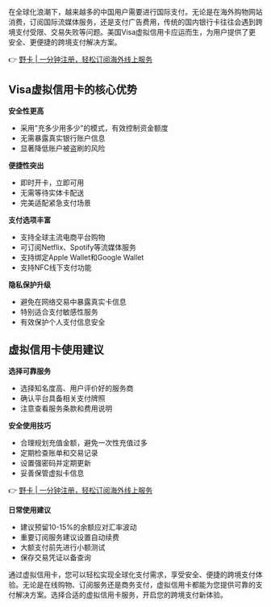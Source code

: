 在全球化浪潮下，越来越多的中国用户需要进行国际支付。无论是在海外购物网站消费，订阅国际流媒体服务，还是支付广告费用，传统的国内银行卡往往会遇到跨境支付受限、交易失败等问题。美国Visa虚拟信用卡应运而生，为用户提供了更安全、更便捷的跨境支付解决方案。

👉 [野卡 | 一分钟注册，轻松订阅海外线上服务](https://bit.ly/bewildcard)

## Visa虚拟信用卡的核心优势

**安全性更高**
- 采用"充多少用多少"的模式，有效控制资金额度
- 无需暴露真实银行账户信息
- 显著降低账户被盗刷的风险

**便捷性突出**
- 即时开卡，立即可用
- 无需等待实体卡配送
- 完美适配紧急支付场景

**支付选项丰富**
- 支持全球主流电商平台购物
- 可订阅Netflix、Spotify等流媒体服务
- 支持绑定Apple Wallet和Google Wallet
- 支持NFC线下支付功能

**隐私保护升级**
- 避免在网络交易中暴露真实卡信息
- 特别适合支付敏感性服务
- 有效保护个人支付信息安全

## 虚拟信用卡使用建议

**选择可靠服务**
- 选择知名度高、用户评价好的服务商
- 确认平台具备相关支付牌照
- 注意查看服务条款和费用说明

**安全使用技巧**
- 合理规划充值金额，避免一次性充值过多
- 定期检查账单和交易记录
- 设置强密码并定期更新
- 妥善保管虚拟卡信息

👉 [野卡 | 一分钟注册，轻松订阅海外线上服务](https://bit.ly/bewildcard)

**日常使用建议**
- 建议预留10-15%的余额应对汇率波动
- 重要订阅服务建议设置自动续费
- 大额支付前先进行小额测试
- 保存交易凭证以备查询

通过虚拟信用卡，您可以轻松实现全球化支付需求，享受安全、便捷的跨境支付体验。无论是在线购物、订阅服务还是商务支付，虚拟信用卡都能为您提供可靠的支付解决方案。选择合适的虚拟信用卡服务，开启您的跨境支付新体验。